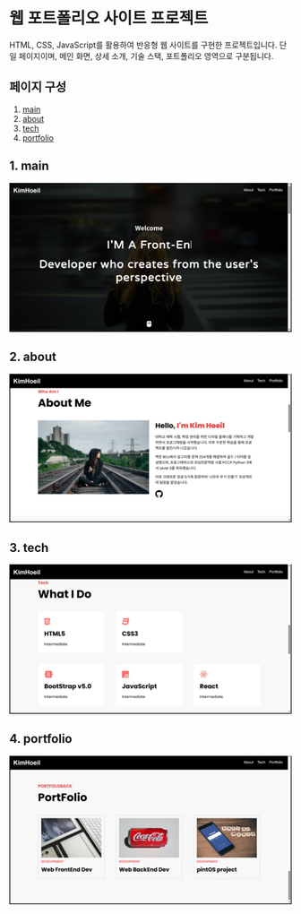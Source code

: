 # 웹 포트폴리오 사이트 프로젝트
HTML, CSS, JavaScript를 활용하여 반응형 웹 사이트를 구현한 프로젝트입니다.
단일 페이지이며, 메인 화면, 상세 소개, 기술 스택, 포트폴리오 영역으로 구분됩니다.  

## 페이지 구성
1. [main](#1-main)
2. [about](#2-about)
3. [tech](#3-tech)
4. [portfolio](#4-portfolio)

## 1. main
<img src="/web-portfolio-images/main.JPG"/>

## 2. about
<img src="/web-portfolio-images/about.JPG"/>

## 3. tech
<img src="/web-portfolio-images/tech.JPG"/>

## 4. portfolio
<img src="/web-portfolio-images/portfolio.JPG"/>
